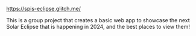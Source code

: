 https://spis-eclipse.glitch.me/

This is a group project that creates a basic web app to showcase the next Solar Eclipse that is happening in 2024, and the best places to view them!
